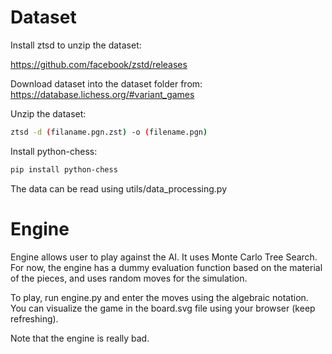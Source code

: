 # Dataset
Install ztsd to unzip the dataset: 

https://github.com/facebook/zstd/releases

Download dataset into the dataset folder from: https://database.lichess.org/#variant_games

Unzip the dataset:
```bash
ztsd -d (filaname.pgn.zst) -o (filename.pgn)
```

Install python-chess:
```bash
pip install python-chess
```

The data can be read using utils/data_processing.py

# Engine
Engine allows user to play against the AI. It uses Monte Carlo Tree Search. For now, the engine  has a dummy evaluation function based on the material of the pieces, and uses random moves for the simulation.

To play, run engine.py and enter the moves using the algebraic notation. You can visualize the game in the board.svg file using your browser (keep refreshing).

Note that the engine is really bad.
